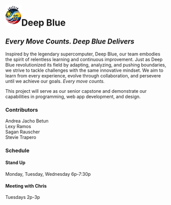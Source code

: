 # <img src="Logo.png" alt="Deep Blue Logo" width="50">**Deep Blue**
## *Every Move Counts. Deep Blue Delivers*

Inspired by the legendary supercomputer, Deep Blue, our team embodies the spirit of relentless learning and continuous improvement. Just as Deep Blue revolutionized its field by adapting, analyzing, and pushing boundaries, we strive to tackle challenges with the same innovative mindset. We aim to learn from every experience, evolve through collaboration, and persevere until we achieve our goals. *Every move counts.*

This project will serve as our senior capstone and demonstrate our capabilities in programming, web app development, and design. 

### Contributors
Andrea Jacho Betun  
Lexy Ramos  
Sagan Rauscher  
Stevie Trapero  

### Schedule 
#### Stand Up
Monday, Tuesday, Wednesday 6p-7:30p

#### Meeting with Chris
Tuesdays 2p-3p